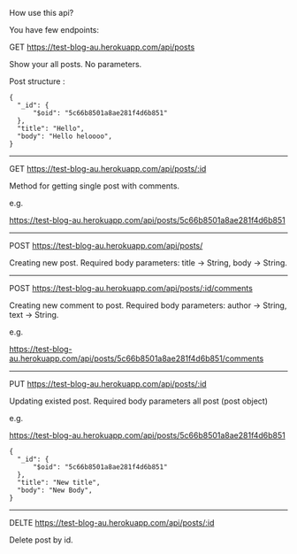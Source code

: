 How use this api?

You have few endpoints:

GET https://test-blog-au.herokuapp.com/api/posts

Show your all posts. No parameters.

Post structure : 

  

    {
      "_id": {
          "$oid": "5c66b8501a8ae281f4d6b851"
      },
      "title": "Hello",
      "body": "Hello heloooo",
    }
    
 

--------------------------------------


GET https://test-blog-au.herokuapp.com/api/posts/:id

Method for getting single post with comments.

e.g. 

https://test-blog-au.herokuapp.com/api/posts/5c66b8501a8ae281f4d6b851


--------------------------------------


POST https://test-blog-au.herokuapp.com/api/posts/

Creating new post. Required body parameters: title -> String, body -> String.


--------------------------------------


POST https://test-blog-au.herokuapp.com/api/posts/:id/comments

Creating new comment to post. Required body parameters: author -> String, text -> String.

e.g. 

https://test-blog-au.herokuapp.com/api/posts/5c66b8501a8ae281f4d6b851/comments


--------------------------------------


PUT https://test-blog-au.herokuapp.com/api/posts/:id

Updating existed post. Required body parameters all post (post object)

e.g.

https://test-blog-au.herokuapp.com/api/posts/5c66b8501a8ae281f4d6b851
  

    {
      "_id": {
          "$oid": "5c66b8501a8ae281f4d6b851"
      },
      "title": "New title",
      "body": "New Body",
    }
    
 

--------------------------------------

DELTE https://test-blog-au.herokuapp.com/api/posts/:id

Delete post by id.
